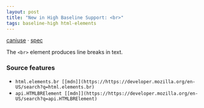 ```yaml
---
layout: post
title: "New in High Baseline Support: <br>"
tags: baseline-high html-elements
---
```


[caniuse](https://caniuse.com/?search=br) · [spec](https://html.spec.whatwg.org/multipage/text-level-semantics.html#the-br-element)

The `<br>` element produces line breaks in text.

### Source features

- ``html.elements.br [[mdn]](https://https://developer.mozilla.org/en-US/search?q=html.elements.br)``
- ``api.HTMLBRElement [[mdn]](https://https://developer.mozilla.org/en-US/search?q=api.HTMLBRElement)``
